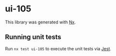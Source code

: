 # ui-105

This library was generated with [Nx](https://nx.dev).

## Running unit tests

Run `nx test ui-105` to execute the unit tests via [Jest](https://jestjs.io).
